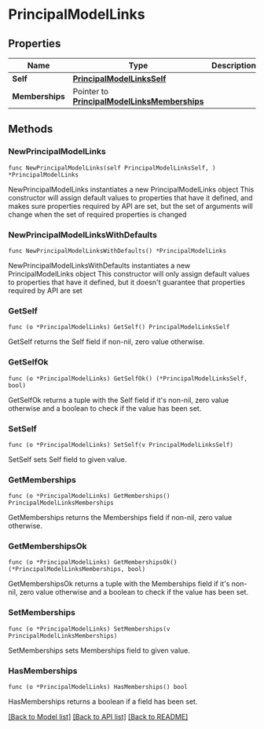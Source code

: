# PrincipalModelLinks

## Properties

Name | Type | Description | Notes
------------ | ------------- | ------------- | -------------
**Self** | [**PrincipalModelLinksSelf**](PrincipalModelLinksSelf.md) |  | 
**Memberships** | Pointer to [**PrincipalModelLinksMemberships**](PrincipalModelLinksMemberships.md) |  | [optional] 

## Methods

### NewPrincipalModelLinks

`func NewPrincipalModelLinks(self PrincipalModelLinksSelf, ) *PrincipalModelLinks`

NewPrincipalModelLinks instantiates a new PrincipalModelLinks object
This constructor will assign default values to properties that have it defined,
and makes sure properties required by API are set, but the set of arguments
will change when the set of required properties is changed

### NewPrincipalModelLinksWithDefaults

`func NewPrincipalModelLinksWithDefaults() *PrincipalModelLinks`

NewPrincipalModelLinksWithDefaults instantiates a new PrincipalModelLinks object
This constructor will only assign default values to properties that have it defined,
but it doesn't guarantee that properties required by API are set

### GetSelf

`func (o *PrincipalModelLinks) GetSelf() PrincipalModelLinksSelf`

GetSelf returns the Self field if non-nil, zero value otherwise.

### GetSelfOk

`func (o *PrincipalModelLinks) GetSelfOk() (*PrincipalModelLinksSelf, bool)`

GetSelfOk returns a tuple with the Self field if it's non-nil, zero value otherwise
and a boolean to check if the value has been set.

### SetSelf

`func (o *PrincipalModelLinks) SetSelf(v PrincipalModelLinksSelf)`

SetSelf sets Self field to given value.


### GetMemberships

`func (o *PrincipalModelLinks) GetMemberships() PrincipalModelLinksMemberships`

GetMemberships returns the Memberships field if non-nil, zero value otherwise.

### GetMembershipsOk

`func (o *PrincipalModelLinks) GetMembershipsOk() (*PrincipalModelLinksMemberships, bool)`

GetMembershipsOk returns a tuple with the Memberships field if it's non-nil, zero value otherwise
and a boolean to check if the value has been set.

### SetMemberships

`func (o *PrincipalModelLinks) SetMemberships(v PrincipalModelLinksMemberships)`

SetMemberships sets Memberships field to given value.

### HasMemberships

`func (o *PrincipalModelLinks) HasMemberships() bool`

HasMemberships returns a boolean if a field has been set.


[[Back to Model list]](../README.md#documentation-for-models) [[Back to API list]](../README.md#documentation-for-api-endpoints) [[Back to README]](../README.md)


